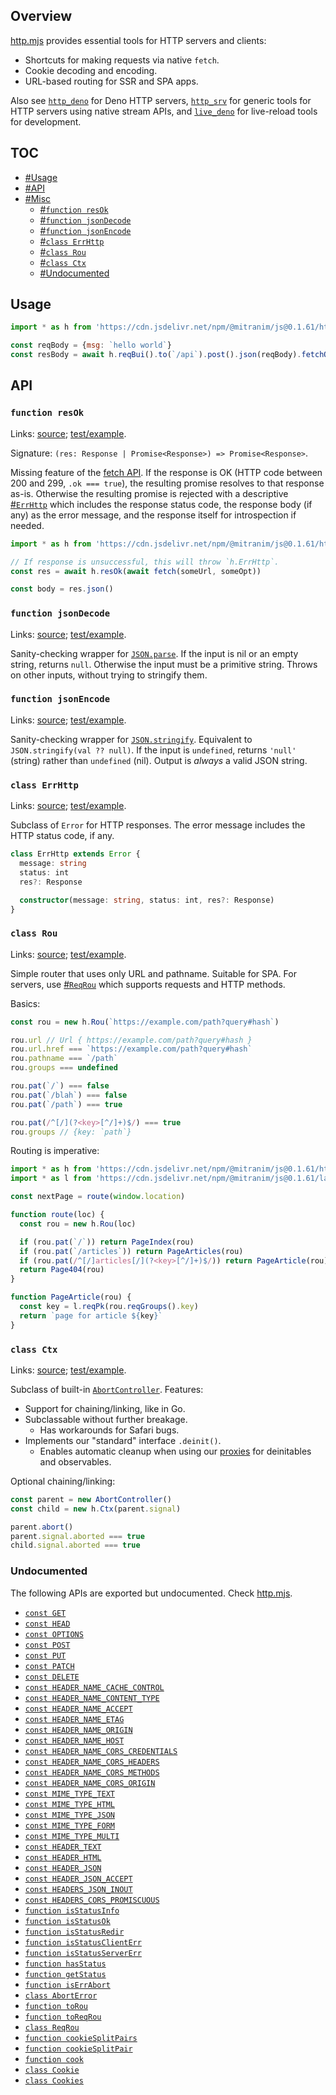 ## Overview

[http.mjs](../http.mjs) provides essential tools for HTTP servers and clients:

* Shortcuts for making requests via native `fetch`.
* Cookie decoding and encoding.
* URL-based routing for SSR and SPA apps.

Also see [`http_deno`](http_deno_readme.md) for Deno HTTP servers, [`http_srv`](http_srv_readme.md) for generic tools for HTTP servers using native stream APIs, and [`live_deno`](live_deno_readme.md) for live-reload tools for development.

## TOC

* [#Usage](#usage)
* [#API](#api)
* [#Misc](#misc)
  * [#`function resOk`](#function-resok)
  * [#`function jsonDecode`](#function-jsondecode)
  * [#`function jsonEncode`](#function-jsonencode)
  * [#`class ErrHttp`](#class-errhttp)
  * [#`class Rou`](#class-rou)
  * [#`class Ctx`](#class-ctx)
  * [#Undocumented](#undocumented)

## Usage

```js
import * as h from 'https://cdn.jsdelivr.net/npm/@mitranim/js@0.1.61/http.mjs'

const reqBody = {msg: `hello world`}
const resBody = await h.reqBui().to(`/api`).post().json(reqBody).fetchOkJson()
```

## API

### `function resOk`

Links: [source](../http.mjs#L61); [test/example](../test/http_test.mjs#L44).

Signature: `(res: Response | Promise<Response>) => Promise<Response>`.

Missing feature of the [fetch API](https://developer.mozilla.org/en-US/docs/Web/API/Fetch_API). If the response is OK (HTTP code between 200 and 299, `.ok === true`), the resulting promise resolves to that response as-is. Otherwise the resulting promise is rejected with a descriptive [#`ErrHttp`](#class-errhttp) which includes the response status code, the response body (if any) as the error message, and the response itself for introspection if needed.

```js
import * as h from 'https://cdn.jsdelivr.net/npm/@mitranim/js@0.1.61/http.mjs'

// If response is unsuccessful, this will throw `h.ErrHttp`.
const res = await h.resOk(await fetch(someUrl, someOpt))

const body = res.json()
```

### `function jsonDecode`

Links: [source](../http.mjs#L68); [test/example](../test/http_test.mjs#L68).

Sanity-checking wrapper for [`JSON.parse`](https://developer.mozilla.org/en-US/docs/Web/JavaScript/Reference/Global_Objects/JSON/parse). If the input is nil or an empty string, returns `null`. Otherwise the input must be a primitive string. Throws on other inputs, without trying to stringify them.

### `function jsonEncode`

Links: [source](../http.mjs#L69); [test/example](../test/http_test.mjs#L83).

Sanity-checking wrapper for [`JSON.stringify`](https://developer.mozilla.org/en-US/docs/Web/JavaScript/Reference/Global_Objects/JSON/stringify). Equivalent to `JSON.stringify(val ?? null)`. If the input is `undefined`, returns `'null'` (string) rather than `undefined` (nil). Output is _always_ a valid JSON string.

### `class ErrHttp`

Links: [source](../http.mjs#L96); [test/example](../test/http_test.mjs#L97).

Subclass of `Error` for HTTP responses. The error message includes the HTTP status code, if any.

```ts
class ErrHttp extends Error {
  message: string
  status: int
  res?: Response

  constructor(message: string, status: int, res?: Response)
}
```

### `class Rou`

Links: [source](../http.mjs#L126); [test/example](../test/http_test.mjs#L138).

Simple router that uses only URL and pathname. Suitable for SPA. For servers, use [#`ReqRou`](#class-reqrou) which supports requests and HTTP methods.

Basics:

```js
const rou = new h.Rou(`https://example.com/path?query#hash`)

rou.url // Url { https://example.com/path?query#hash }
rou.url.href === `https://example.com/path?query#hash`
rou.pathname === `/path`
rou.groups === undefined

rou.pat(`/`) === false
rou.pat(`/blah`) === false
rou.pat(`/path`) === true

rou.pat(/^[/](?<key>[^/]+)$/) === true
rou.groups // {key: `path`}
```

Routing is imperative:

```js
import * as h from 'https://cdn.jsdelivr.net/npm/@mitranim/js@0.1.61/http.mjs'
import * as l from 'https://cdn.jsdelivr.net/npm/@mitranim/js@0.1.61/lang.mjs'

const nextPage = route(window.location)

function route(loc) {
  const rou = new h.Rou(loc)

  if (rou.pat(`/`)) return PageIndex(rou)
  if (rou.pat(`/articles`)) return PageArticles(rou)
  if (rou.pat(/^[/]articles[/](?<key>[^/]+)$/)) return PageArticle(rou)
  return Page404(rou)
}

function PageArticle(rou) {
  const key = l.reqPk(rou.reqGroups().key)
  return `page for article ${key}`
}
```

### `class Ctx`

Links: [source](../http.mjs#L233); [test/example](../test/http_test.mjs#L277).

Subclass of built-in [`AbortController`](https://developer.mozilla.org/en-US/docs/Web/API/AbortController). Features:

  * Support for chaining/linking, like in Go.
  * Subclassable without further breakage.
    * Has workarounds for Safari bugs.
  * Implements our "standard" interface `.deinit()`.
    * Enables automatic cleanup when using our [proxies](obs_readme.md) for deinitables and observables.

Optional chaining/linking:

```js
const parent = new AbortController()
const child = new h.Ctx(parent.signal)

parent.abort()
parent.signal.aborted === true
child.signal.aborted === true
```

### Undocumented

The following APIs are exported but undocumented. Check [http.mjs](../http.mjs).

  * [`const GET`](../http.mjs#L15)
  * [`const HEAD`](../http.mjs#L16)
  * [`const OPTIONS`](../http.mjs#L17)
  * [`const POST`](../http.mjs#L18)
  * [`const PUT`](../http.mjs#L19)
  * [`const PATCH`](../http.mjs#L20)
  * [`const DELETE`](../http.mjs#L21)
  * [`const HEADER_NAME_CACHE_CONTROL`](../http.mjs#L23)
  * [`const HEADER_NAME_CONTENT_TYPE`](../http.mjs#L24)
  * [`const HEADER_NAME_ACCEPT`](../http.mjs#L25)
  * [`const HEADER_NAME_ETAG`](../http.mjs#L26)
  * [`const HEADER_NAME_ORIGIN`](../http.mjs#L27)
  * [`const HEADER_NAME_HOST`](../http.mjs#L28)
  * [`const HEADER_NAME_CORS_CREDENTIALS`](../http.mjs#L29)
  * [`const HEADER_NAME_CORS_HEADERS`](../http.mjs#L30)
  * [`const HEADER_NAME_CORS_METHODS`](../http.mjs#L31)
  * [`const HEADER_NAME_CORS_ORIGIN`](../http.mjs#L32)
  * [`const MIME_TYPE_TEXT`](../http.mjs#L34)
  * [`const MIME_TYPE_HTML`](../http.mjs#L35)
  * [`const MIME_TYPE_JSON`](../http.mjs#L36)
  * [`const MIME_TYPE_FORM`](../http.mjs#L37)
  * [`const MIME_TYPE_MULTI`](../http.mjs#L38)
  * [`const HEADER_TEXT`](../http.mjs#L40)
  * [`const HEADER_HTML`](../http.mjs#L41)
  * [`const HEADER_JSON`](../http.mjs#L42)
  * [`const HEADER_JSON_ACCEPT`](../http.mjs#L44)
  * [`const HEADERS_JSON_INOUT`](../http.mjs#L45)
  * [`const HEADERS_CORS_PROMISCUOUS`](../http.mjs#L47)
  * [`function isStatusInfo`](../http.mjs#L72)
  * [`function isStatusOk`](../http.mjs#L75)
  * [`function isStatusRedir`](../http.mjs#L78)
  * [`function isStatusClientErr`](../http.mjs#L81)
  * [`function isStatusServerErr`](../http.mjs#L84)
  * [`function hasStatus`](../http.mjs#L87)
  * [`function getStatus`](../http.mjs#L88)
  * [`function isErrAbort`](../http.mjs#L94)
  * [`class AbortError`](../http.mjs#L118)
  * [`function toRou`](../http.mjs#L123)
  * [`function toReqRou`](../http.mjs#L169)
  * [`class ReqRou`](../http.mjs#L172)
  * [`function cookieSplitPairs`](../http.mjs#L270)
  * [`function cookieSplitPair`](../http.mjs#L276)
  * [`function cook`](../http.mjs#L289)
  * [`class Cookie`](../http.mjs#L291)
  * [`class Cookies`](../http.mjs#L399)
